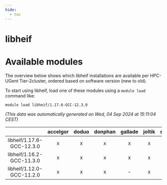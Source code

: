 ```yaml
---
hide:
  - toc
---
```


libheif
=======

# Available modules


The overview below shows which libheif installations are available per HPC-UGent Tier-2cluster, ordered based on software version (new to old).

To start using libheif, load one of these modules using a `module load` command like:

```shell
module load libheif/1.17.6-GCC-12.3.0
```

*(This data was automatically generated on Wed, 04 Sep 2024 at 15:11:04 CEST)*  

| |accelgor|doduo|donphan|gallade|joltik|shinx|skitty|
| :---: | :---: | :---: | :---: | :---: | :---: | :---: | :---: |
|libheif/1.17.6-GCC-12.3.0|x|x|x|x|x|x|x|
|libheif/1.16.2-GCC-11.3.0|x|x|x|x|x|-|x|
|libheif/1.12.0-GCC-11.2.0|x|x|x|-|x|-|x|

